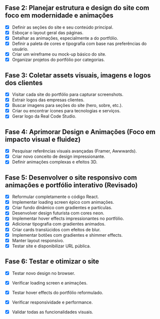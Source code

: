 ## Fase 2: Planejar estrutura e design do site com foco em modernidade e animações

- [x] Definir as seções do site e seu conteúdo principal.
- [x] Esboçar o layout geral das páginas.
- [x] Detalhar as animações, especialmente a do portfólio.
- [x] Definir a paleta de cores e tipografia com base nas preferências do usuário.
- [x] Criar um wireframe ou mock-up básico do site.
- [x] Organizar projetos do portfólio por categorias.

## Fase 3: Coletar assets visuais, imagens e logos dos clientes

- [x] Visitar cada site do portfólio para capturar screenshots.
- [x] Extrair logos das empresas clientes.
- [x] Buscar imagens para seções do site (hero, sobre, etc.).
- [x] Criar ou encontrar ícones para tecnologias e serviços.
- [x] Gerar logo da Real Code Studio.

## Fase 4: Aprimorar Design e Animações (Foco em impacto visual e fluidez)

- [x] Pesquisar referências visuais avançadas (Framer, Awwwards).
- [x] Criar novo conceito de design impressionante.
- [x] Definir animações complexas e efeitos 3D.

## Fase 5: Desenvolver o site responsivo com animações e portfólio interativo (Revisado)

- [x] Reformular completamente o código React.
- [x] Implementar loading screen épico com animações.
- [x] Criar fundo dinâmico com gradientes e partículas.
- [x] Desenvolver design futurista com cores neon.
- [x] Implementar hover effects impressionantes no portfólio.
- [x] Adicionar tipografia com gradientes animados.
- [x] Criar cards translúcidos com efeitos de blur.
- [x] Implementar botões com gradientes e shimmer effects.
- [x] Manter layout responsivo.
- [x] Testar site e disponibilizar URL pública.

## Fase 6: Testar e otimizar o site

- [x] Testar novo design no browser.
- [x] Verificar loading screen e animações.
- [x] Testar hover effects do portfólio reformulado.
- [x] Verificar responsividade e performance.
- [x] Validar todas as funcionalidades visuais.

